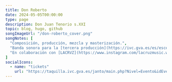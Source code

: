 ```yaml
---
title: Don Roberto
date: 2024-05-05T00:00:00
type: page
description: Don Juan Tenorio s.XXI
topic: blog, hugo, github
songImageUrl: "/don-roberto_cover.png"
songNotes: [
  "Composición, producción, mezcla y masterización.",
  "Banda sonora para la [tercera producción](https://ivc.gva.es/es/escena/programacion-escena/don-roberto) de [Leamok](https://www.instagram.com/leamok_/).",
  "En colaboración con [LACRVZ](https://www.instagram.com/lacruzmusic.wav/) y [KANNO](https://www.instagram.com/plutokan/)."
]
socialIcons:
  - name: "tickets"
    url: "https://taquilla.ivc.gva.es/janto/main.php?Nivel=Evento&idEvento=ROBERTO24"
---
```

